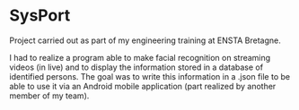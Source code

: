 # SysPort
Project carried out as part of my engineering training at ENSTA Bretagne.

I had to realize a program able to make facial recognition on streaming videos (in live) and to display the information stored in a database of identified persons. The goal was to write this information in a .json file to be able to use it via an Android mobile application (part realized by another member of my team).
